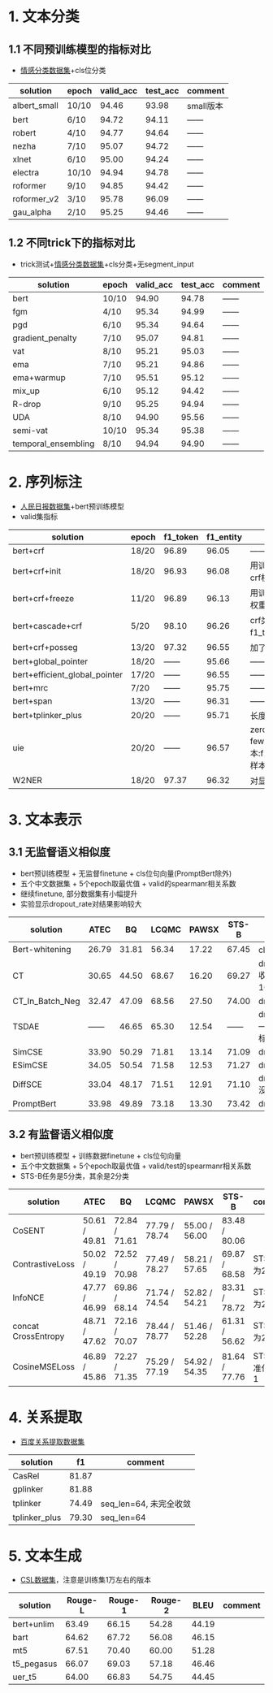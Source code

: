 # 1. 文本分类
## 1.1 不同预训练模型的指标对比
- [情感分类数据集](https://github.com/bojone/bert4keras/blob/master/examples/datasets/sentiment.zip)+cls位分类

| solution | epoch | valid_acc | test_acc | comment | 
| ---- | ---- | ---- | ---- | ---- | 
| albert_small | 10/10 | 94.46 | 93.98 | small版本 | 
| bert | 6/10 | 94.72 | 94.11 | —— | 
| robert | 4/10 | 94.77 | 94.64 | —— | 
| nezha | 7/10 | 95.07 | 94.72 | —— | 
| xlnet | 6/10 | 95.00 | 94.24 | —— | 
| electra | 10/10 | 94.94 | 94.78 | —— | 
| roformer | 9/10 | 94.85 | 94.42 | —— | 
| roformer_v2 | 3/10 | 95.78 | 96.09 | —— | 
| gau_alpha | 2/10 | 95.25 | 94.46 | —— | 

## 1.2 不同trick下的指标对比
- trick测试+[情感分类数据集](https://github.com/bojone/bert4keras/blob/master/examples/datasets/sentiment.zip)+cls分类+无segment_input

| solution | epoch | valid_acc | test_acc | comment | 
| ---- | ---- | ---- | ---- | ---- | 
| bert | 10/10 | 94.90 | 94.78 | —— | 
| fgm | 4/10 | 95.34 | 94.99 | —— | 
| pgd | 6/10 | 95.34 | 94.64 | —— | 
| gradient_penalty | 7/10 | 95.07 | 94.81 | —— | 
| vat | 8/10 | 95.21 | 95.03 | —— | 
| ema | 7/10 | 95.21 | 94.86 | —— | 
| ema+warmup | 7/10 | 95.51 | 95.12 | —— | 
| mix_up | 6/10 | 95.12 | 94.42 | —— | 
| R-drop | 9/10 | 95.25 | 94.94 | —— | 
| UDA | 8/10 | 94.90 | 95.56 | —— | 
| semi-vat | 10/10 | 95.34 | 95.38 | —— |
| temporal_ensembling | 8/10 | 94.94 | 94.90 | —— |

# 2. 序列标注
- [人民日报数据集](http://s3.bmio.net/kashgari/china-people-daily-ner-corpus.tar.gz)+bert预训练模型
- valid集指标

| solution | epoch | f1_token | f1_entity | comment | 
| ---- | ---- | ---- | ---- | ---- | 
| bert+crf | 18/20 | 96.89 | 96.05 | —— |
| bert+crf+init | 18/20 | 96.93 | 96.08 | 用训练数据初始化crf权重 | 
| bert+crf+freeze | 11/20 | 96.89 | 96.13 | 用训练数据生成crf权重(不训练) |
| bert+cascade+crf | 5/20 | 98.10 | 96.26 | crf类别少所以f1_token偏高 | 
| bert+crf+posseg | 13/20 | 97.32 | 96.55 | 加了词性输入 | 
| bert+global_pointer | 18/20 | —— | 95.66 | —— | 
| bert+efficient_global_pointer | 17/20 | —— | 96.55 | —— | 
| bert+mrc | 7/20 | —— | 95.75 | —— |
| bert+span | 13/20 | —— | 96.31 | —— |
| bert+tplinker_plus | 20/20 | —— | 95.71 | 长度限制明显 |
| uie | 20/20 | —— | 96.57 | zeroshot:f1=60.8, fewshot-100样本:f1=85.82, 200样本:f1=86.40 |
| W2NER | 18/20 | 97.37 | 96.32 | 对显存要求较高 |

# 3. 文本表示
## 3.1 无监督语义相似度
- bert预训练模型 + 无监督finetune + cls位句向量(PromptBert除外)
- 五个中文数据集 + 5个epoch取最优值 + valid的spearmanr相关系数
- 继续finetune, 部分数据集有小幅提升
- 实验显示dropout_rate对结果影响较大

|     solution    |   ATEC  |  BQ  |  LCQMC  |  PAWSX  |  STS-B  |   comment   |
|       ----      |   ----  | ---- |   ----  |   ----  |   ----  |     ----    |
| Bert-whitening  |  26.79  | 31.81|  56.34  |  17.22  |  67.45  | cls+不降维   |
|        CT       |  30.65  | 44.50|  68.67  |  16.20  |  69.27  | dropout=0.1, 收敛慢跑了10个epoch |
| CT_In_Batch_Neg |  32.47  | 47.09|  68.56  |  27.50  |  74.00  | dropout=0.1 |
|       TSDAE     |    ——   | 46.65|  65.30  |  12.54  |    ——   | dropout=0.1, ——表示该指标异常未记录 |
|      SimCSE     |  33.90  | 50.29|  71.81  |  13.14  |  71.09  | dropout=0.3 |
|      ESimCSE    |  34.05  | 50.54|  71.58  |  12.53  |  71.27  | dropout=0.3 |
|      DiffSCE    |  33.04  | 48.17|  71.51  |  12.91  |  71.10  | dropout=0.3, 没啥效果 |
|    PromptBert   |  33.98  | 49.89|  73.18  |  13.30  |  73.42  | dropout=0.3 |

## 3.2 有监督语义相似度
- bert预训练模型 + 训练数据finetune + cls位句向量
- 五个中文数据集 + 5个epoch取最优值 + valid/test的spearmanr相关系数
- STS-B任务是5分类，其余是2分类

|      solution     |     ATEC    |     BQ      |    LCQMC    |    PAWSX    |    STS-B    |      comment     |
|        ----       |     ----    |    ----     |     ----    |     ----    |     ----    |        ----      |
|       CoSENT      |50.61 / 49.81|72.84 / 71.61|77.79 / 78.74|55.00 / 56.00|83.48 / 80.06|                  |
|  ContrastiveLoss  |50.02 / 49.19|72.52 / 70.98|77.49 / 78.27|58.21 / 57.65|69.87 / 68.58|   STS-B转为2分类  |
|      InfoNCE      |47.77 / 46.99|69.86 / 68.14|71.74 / 74.54|52.82 / 54.21|83.31 / 78.72|   STS-B转为2分类  |
|concat CrossEntropy|48.71 / 47.62|72.16 / 70.07|78.44 / 78.77|51.46 / 52.28|61.31 / 56.62|   STS-B转为2分类  |
|   CosineMSELoss   |46.89 / 45.86|72.27 / 71.35|75.29 / 77.19|54.92 / 54.35|81.64 / 77.76|  STS-B标准化到0-1 |

# 4. 关系提取
- [百度关系提取数据集](http://ai.baidu.com/broad/download?dataset=sked)

|      solution     |     f1    |    comment  |
|        ----       |    ----   |    ----     |
|       CasRel      |   81.87   |             |
|     gplinker      |   81.88   |             |
|     tplinker      |   74.49   |  seq_len=64, 未完全收敛 |
|    tplinker_plus  |   79.30   |  seq_len=64 |

# 5. 文本生成
- [CSL数据集](https://github.com/CLUEbenchmark/CLGE)，注意是训练集1万左右的版本

| solution |  Rouge-L  |  Rouge-1  |  Rouge-2  |    BLEU   |    comment  |
|   ----   |    ----   |    ----   |    ----   |    ----   |    ----     |
|bert+unlim|    63.49   |    66.15   |    54.28   |    44.19   |             |
|   bart   |    64.62   |    67.72   |    56.08   |    46.15   |             |
|   mt5    |    67.51   |    70.40   |    60.00   |    51.28   |             |
|t5_pegasus|    66.07   |    69.03   |    57.18   |    46.46   |             |
|  uer_t5  |    64.00   |    66.83   |    54.75   |    44.45   |             |